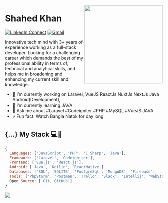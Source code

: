<a target="_blank" href="#"><img width="250" align="right" src="https://user-images.githubusercontent.com/58518192/87162442-bf3e8180-c2e7-11ea-9f2a-53a50306b7ce.gif"></a>

# Shahed Khan

[![LinkedIn Connect](https://img.shields.io/badge/%20-Connect-black?color=14171A&labelColor=212121&logo=linkedin&logoColor=ffcc80)](https://www.linkedin.com/in/md-shahed-khan-049a07184/)
[![Gmail](https://img.shields.io/badge/%20-Send%20Mail-black?color=14171A&labelColor=ef5350&logo=gmail&logoColor=ffffff)](mailto:mdmunnakhan85@gmail.com)

Innovative tech mind with 3+ years of experience working as a full-stack developer. Looking for a challenging career which demands the best
of my professional ability in terms of, technical and analytical skills, and helps me in broadening and enhancing my current skill and knowledge.


- 🔭 I’m currently working on Laravel, VueJS ReactJs NuxtJs NextJs Java Android(Development),
- 🌱 I’m currently learning JAVA
- 💬 Ask me about #Laravel #Codeigniter #PHP #MySQL #VueJS JAVA
- ⚡ Fun fact: Watch Bangla Natok for day long

## {...} My Stack 💻🚀

```js
{
  Languages: ['JavaScript', 'PHP', 'C Sharp', 'Java'], 
  Framework: ['Laravel', 'Codeigniter'],
  Frontend: ['Vue.js', 'React.js'],
  Android: ['Java', 'Kotlin', 'ReactNative']
  Databases: ['SQL', 'SQLITE', 'PostgreSql', 'MongoDB', 'Firebase'],
  Tools: ['PhpStorm', 'Postman', 'Trello', 'Slack', 'Intellij', 'WebStorm', 'Android Studio'],
  Open Source: ['Git, GitHub']
}
```

<img src="https://github-readme-stats.vercel.app/api?username=mdshahedkhan&theme=dark&show_icons=true">
